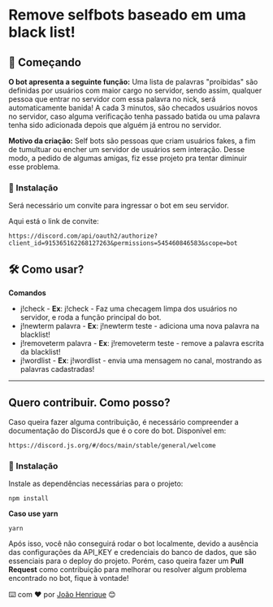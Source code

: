 # Remove selfbots baseado em uma black list!


## 🚀 Começando

**O bot apresenta a seguinte função:**
Uma lista de palavras "proibidas" são definidas por usuários com maior cargo no servidor, sendo assim, qualquer pessoa que entrar no servidor com essa palavra no nick, será automaticamente banida! A cada 3 minutos, são checados usuários novos no servidor, caso alguma verificação tenha passado batida ou uma palavra tenha sido adicionada depois que alguém já entrou no servidor.

**Motivo da criação:**
Self bots são pessoas que criam usuários fakes, a fim de tumultuar ou encher um servidor de usuários sem interação. Desse modo, a pedido de algumas amigas, fiz esse projeto pra tentar diminuir esse problema.

### 🔧 Instalação

Será necessário um convite para ingressar o bot em seu servidor.

Aqui está o link de convite:

```
https://discord.com/api/oauth2/authorize?client_id=915365162268127263&permissions=545460846583&scope=bot
```

## 🛠️ Como usar?

**Comandos**
* j!check - **Ex**: j!check - Faz uma checagem limpa dos usuários no servidor, e roda a função principal do bot.
* j!newterm palavra - **Ex**: j!newterm teste - adiciona uma nova palavra na blacklist!
* j!removeterm palavra - **Ex**: j!removeterm teste - remove a palavra escrita da blacklist!
* j!wordlist - **Ex**: j!wordlist - envia uma mensagem no canal, mostrando as palavras cadastradas!

---

## Quero contribuir. Como posso?
Caso queira fazer alguma contribuição, é necessário compreender a documentação do DiscordJs que é o core do bot. Disponível em:

```
https://discord.js.org/#/docs/main/stable/general/welcome
```
### 🔧 Instalação
Instale as dependências necessárias para o projeto:

```
npm install
```

**Caso use yarn**
```
yarn
```

Após isso, você não conseguirá rodar o bot localmente, devido a ausência das configurações da API_KEY e credenciais do banco de dados, que são essenciais para o deploy do projeto. Porém, caso queira fazer um **Pull Request** como contribuição para melhorar ou resolver algum problema encontrado no bot, fique à vontade!

⌨️ com ❤️ por [João Henrique](https://github.com/jouiwnl) 😊
